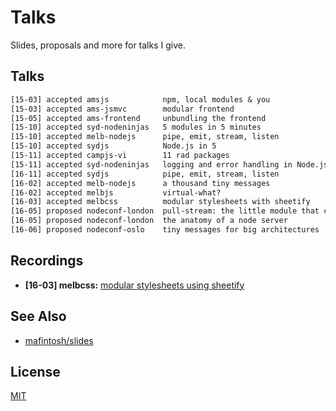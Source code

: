 # Talks
Slides, proposals and more for talks I give.

## Talks
```txt
[15-03] accepted amsjs            npm, local modules & you
[15-03] accepted ams-jsmvc        modular frontend
[15-05] accepted ams-frontend     unbundling the frontend
[15-10] accepted syd-nodeninjas   5 modules in 5 minutes
[15-10] accepted melb-nodejs      pipe, emit, stream, listen
[15-10] accepted sydjs            Node.js in 5
[15-11] accepted campjs-vi        11 rad packages
[15-11] accepted syd-nodeninjas   logging and error handling in Node.js
[16-11] accepted sydjs            pipe, emit, stream, listen
[16-02] accepted melb-nodejs      a thousand tiny messages
[16-02] accepted melbjs           virtual-what?
[16-03] accepted melbcss          modular stylesheets with sheetify
[16-05] proposed nodeconf-london  pull-stream: the little module that could
[16-05] proposed nodeconf-london  the anatomy of a node server
[16-06] proposed nodeconf-oslo    tiny messages for big architectures
```

## Recordings
- __\[16-03\] melbcss:__ [modular stylesheets using sheetify](https://www.youtube.com/watch?v=LKie2UgUJgU)


## See Also
- [mafintosh/slides](https://github.com/mafintosh/slides)

## License
[MIT](https://tldrlegal.com/license/mit-license)
